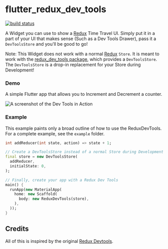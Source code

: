 # flutter_redux_dev_tools

[![build status](https://gitlab.com/brianegan/flutter_redux_dev_tools/badges/master/build.svg)](https://gitlab.com/brianegan/flutter_redux_dev_tools/commits/master)

A Widget you can use to show a [Redux](https://pub.dartlang.org/packages/redux) Time Travel UI. Simply put it in a part of your UI that makes sense (Such as a Dev Tools Drawer), pass it a `DevToolsStore` and you'll be good to go!

Note: This Widget does not work with a normal [Redux](https://pub.dartlang.org/packages/redux) `Store`. It is meant to work with the [redux_dev_tools package](https://pub.dartlang.org/packages/redux_dev_tools), which provides a `DevToolsStore`. The `DevToolsStore` is a drop-in replacement for your Store during Development!

### Demo

A simple Flutter app that allows you to Increment and Decrement a counter.

![A screenshot of the Dev Tools in Action](https://gitlab.com/brianegan/flutter_redux_dev_tools/raw/master/devtools.gif)

### Example

This example paints only a broad outline of how to use the ReduxDevTools. For a complete example, see the `example` folder.

```dart
int addReducer(int state, action) => state + 1;

// Create a DevToolsStore instead of a normal Store during Development
final store = new DevToolsStore(
  addReducer,
  initialState: 0,
);

// Finally, create your app with a Redux Dev Tools
main() { 
  runApp(new MaterialApp(
    home: new Scaffold(
      body: new ReduxDevTools(store),
    ),
  ));
}
```

## Credits

All of this is inspired by the original [Redux Devtools](https://github.com/gaearon/redux-devtools).


